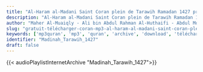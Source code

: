 ```yaml
---
title: "Al-Haram al-Madani Saint Coran plein de Tarawih Ramadan 1427 prière"
description: "Al-Haram al-Madani Saint Coran plein de Tarawih Ramadan 1427 prière"
author: "Maher Al-Muaiqly - Ali bin Abdul Rahman Al-Huthaifi - Abdul Mohsen bin Muhammad Al-Qasim - Hussein Al-Sheikh"
slug: "gratuit-télécharger-coran-mp3-al-haram-al-madani-saint-coran-plein-de-tarawih-ramadan-1427-prière"
keywords: ['mp3quran', 'mp3', 'quran', 'archive', 'download', 'télécharger', 'coran', 'islam', 'al-Shuraym', 'al-Muaiqly', 'as-Sudays', 'al-Juhany', 'taraweeh', 'al', 'Taleb', 'Makkah', 'Madinah', 'al-Qasim', 'al-Budair', 'Aal', 'ash-Shaykh', 'Tarawih', 'ماهر', 'المعيقلي', 'سعود', 'الشريم', 'عبد', 'الرحمن', 'السديس', 'عبدالله', 'عواد', 'الجهني', 'صالح', 'آل', 'طالب', 'مصحف', 'الحرم', 'المكي', 'كاملا', 'من', 'صلاة', 'تراويح', 'رمضان', '1427', 'قرآن', 'مصحف', 'مرتل', 'مجود', 'القرآن', 'الكريم', 'المصحف', 'المرتل', 'المجود', 'إسلام', 'علي', 'بن', 'عبد', 'الرحمن', 'الحذيفي', 'عبد', 'المحسن', 'بن', 'محمد', 'القاسم', 'صلاح', 'البدير', 'حسين', 'آل', 'الشيخ', 'المدني', 'تحميل']
identifier: "Madinah_Tarawih_1427"
draft: false
---
```


{{< audioPlaylistInternetArchive "Madinah_Tarawih_1427">}}
